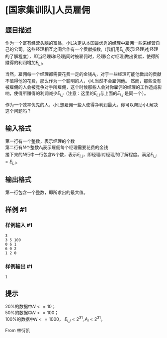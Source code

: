 # [国家集训队]人员雇佣

## 题目描述

作为一个富有经营头脑的富翁，小L决定从本国最优秀的经理中雇佣一些来经营自己的公司。这些经理相互之间合作有一个贡献指数,（我们用$E_{i,j}$表示i经理对j经理的了解程度），即当经理i和经理j同时被雇佣时，经理i会对经理j做出贡献，使得所赚得的利润增加$E_{i,j}$。

当然，雇佣每一个经理都需要花费一定的金钱$A_i$，对于一些经理可能他做出的贡献不值得他的花费，那么作为一个聪明的人，小L当然不会雇佣他。 然而，那些没有被雇佣的人会被竞争对手所雇佣，这个时候那些人会对你雇佣的经理的工作造成影响，使得所赚得的利润减少$E_{i,j}$（注意：这里的$E_{i,j}$与上面的$E_{i,j}$ 是同一个）。 

作为一个效率优先的人，小L想雇佣一些人使得净利润最大。你可以帮助小L解决这个问题吗？

## 输入格式

第一行有一个整数，表示经理的个数  
第二行有$N$个整数$A_i$表示雇佣每个经理需要花费的金钱  
接下来的$N$行中一行包含$N$个数，表示$E_{i,j}$，即经理$i$对经理$j$的了解程度。满足$E_{i,j}=E_{j,i}$。

## 输出格式

第一行包含一个整数，即所求出的最大值。

## 样例 #1

### 样例输入 #1
```
3
3 5 100
0 6 1
6 0 2
1 2 0
```

### 样例输出 #1

```
1
```

## 提示

20%的数据中$N<=10$；  
50%的数据中$N<=100$；  
100%的数据中$N<=1000$， $E_{i,j} < 2^{31}, A_i< 2^{31}$。

From 林衍凯
